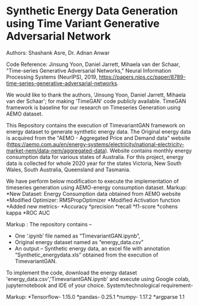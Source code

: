 # Synthetic Energy Data Generation using Time Variant Generative Adversarial Network
Authors: Shashank Asre, Dr. Adnan Anwar

Code Reference: Jinsung Yoon, Daniel Jarrett, Mihaela van der Schaar, "Time-series Generative Adversarial Networks," Neural Information Processing Systems (NeurIPS), 2019, https://papers.nips.cc/paper/8789-time-series-generative-adversarial-networks.

We would like to thank the authors, 'Jinsung Yoon, Daniel Jarrett, Mihaela van der Schaar'; for making 'TimeGAN' code publicly available. TimeGAN framework is baseline for our research on Timeseries Generation using AEMO dataset.

This Repository contains the execution of TimevariantGAN framework on energy dataset to generate synthetic energy data. The Original energy data is acquired from the "AEMO - Aggregated Price and Demand data" website (https://aemo.com.au/en/energy-systems/electricity/national-electricity-market-nem/data-nem/aggregated-data). Website contains monthly energy consumption data for various states of Australia. For this project, energy data is collected for whole 2020 year for the states Victoria, New South Wales, South Australia, Queensland and Tasmania.

We have perform below modification to execute the implementation of timeseries generation using AEMO-energy consumption dataset.
Markup: 
*New Dataset: Energy Consumption data obtained from AEMO website
*Modified Optimizer: RMSPropOptimizer
*Modified Activation function
*Added new metrics-
  *Accuracy
  *precision
  *recall
  *f1-score
  *cohens kappa
  *ROC AUC

Markup : The repository contains –
* One ‘.ipynb’ file named as “TimevariantGAN.ipynb”, 
* Original energy dataset named as “energy_data.csv”
* An output – Synthetic energy data, an excel file with annotation “Synthetic_energydata.xls” obtained from the execution of TimevariantGAN.

To implement the code, download the energy dataset 'energy_data.csv','TimevariantGAN.ipynb' and execute using Google colab, jupyternotebook and IDE of your choice.
System/technological requirement-

Markup:
*Tensorflow- 1.15.0
*pandas- 0.25.1
*numpy- 1.17.2
*argparse 1.1
